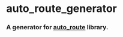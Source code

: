 # auto_route_generator

### A generator for [auto_route](https://pub.dev/packages/auto_route) library.
